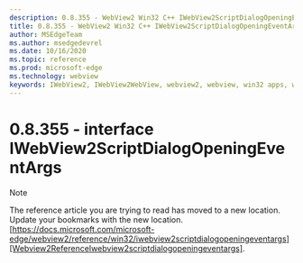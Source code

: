 ```yaml
---
description: 0.8.355 - WebView2 Win32 C++ IWebView2ScriptDialogOpeningEventArgs
title: 0.8.355 - WebView2 Win32 C++ IWebView2ScriptDialogOpeningEventArgs
author: MSEdgeTeam
ms.author: msedgedevrel
ms.date: 10/16/2020
ms.topic: reference
ms.prod: microsoft-edge
ms.technology: webview
keywords: IWebView2, IWebView2WebView, webview2, webview, win32 apps, win32, edge
---
```


# 0.8.355 - interface IWebView2ScriptDialogOpeningEventArgs 

> [!NOTE]
> The reference article you are trying to read has moved to a new location.  
> Update your bookmarks with the new location.  
> [https://docs.microsoft.com/microsoft-edge/webview2/reference/win32/iwebview2scriptdialogopeningeventargs][Webview2ReferenceIwebview2scriptdialogopeningeventargs].  

[Webview2ReferenceIwebview2scriptdialogopeningeventargs]: /microsoft-edge/webview2/reference/win32/iwebview2scriptdialogopeningeventargs "interface IWebView2ScriptDialogOpeningEventArgs | Microsoft Docs"
